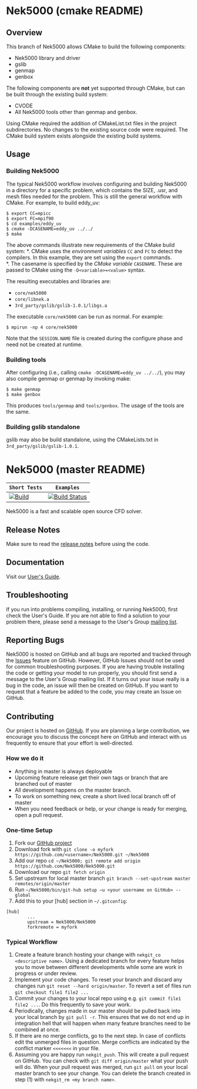 # Nek5000 (cmake README)

## Overview

This branch of Nek5000 allows CMake to build the following components:
* Nek5000 library and driver
* gslib
* genmap
* genbox

The following components are **not** yet supported through CMake, but can be built through the existing build system:
* CVODE
* All Nek5000 tools other than genmap and genbox.  

Using CMake required the addition of CMakeList.txt files in the project subdirectories.  No changes to the existing 
source code were required.  The CMake build system exists alongside the existing build systems.  

## Usage

### Building Nek5000

The typical Nek5000 workflow involves configuring and building Nek5000 in a directory for a specific problem, which 
contains the SIZE, .usr, and mesh files needed for the problem.  This is still the general workflow with CMake.  For
example, to build eddy_uv:
``` Console
$ export CC=mpicc
$ export FC=mpif90
$ cd examples/eddy_uv
$ cmake -DCASENAME=eddy_uv ../../
$ make
```
The above commands illustrate new requirements of the CMake build system:
*. CMake uses the *environment variables* `CC` and `FC` to detect the compilers.  In this example, they are set using 
   the `export` commands.  
*. The casename is specified by the *CMake variable* `CASENAME`.  These are passed to CMake using the 
   `-D<variable>=<value>` syntax.
   
The resulting executables and libraries are:
* `core/nek5000`
* `core/libnek.a`
* `3rd_party/gslib/gslib-1.0.1/libgs.a`

The executable `core/nek5000` can be run as normal.  For example:
``` Console
$ mpirun -np 4 core/nek5000
```
Note that the `SESSION.NAME` file is created during the configure phase and need not be created at runtime.  


### Building tools

After configuring (i.e., calling `cmake -DCASENAME=eddy_uv ../../`), you may also compile genmap or genmap by invoking 
make:
``` Console
$ make genmap
$ make genbox
```
This produces `tools/genmap` and `tools/genbox`.  The usage of the tools are the same.  

### Building gslib standalone

gslib may also be build standalone, using the CMakeLists.txt in `3rd_party/gslib/gslib-1.0.1`.


# Nek5000 (master README)

| **`Short Tests`** | **`Examples`** |
|-----------------|---------------------|
| [![Build](https://travis-ci.org/Nek5000/Nek5000.svg?branch=master)](https://travis-ci.org/Nek5000/Nek5000) | [![Build Status](https://jenkins-ci.cels.anl.gov/buildStatus/icon?job=Nek5000)](https://jenkins-ci.cels.anl.gov/job/Nek5000/) |

Nek5000 is a fast and scalable open source CFD solver.

## Release Notes
Make sure to read the [release notes](https://github.com/Nek5000/Nek5000/blob/master/RELEASE.md) before using the code.


## Documentation

Visit our  [User's Guide](http://Nek5000.github.io/NekDoc/).

## Troubleshooting

If you run into problems compiling, installing, or running Nek5000, first check the User's Guide. If you are not able to find a solution to your problem there, please send a message to the User's Group [mailing list](https://lists.mcs.anl.gov/mailman/listinfo/nek5000-users).

## Reporting Bugs
Nek5000 is hosted on GitHub and all bugs are reported and tracked through the [Issues](https://github.com/Nek5000/Nek5000/issues) feature on GitHub. However, GitHub Issues should not be used for common troubleshooting purposes. If you are having trouble installing the code or getting your model to run properly, you should first send a message to the User's Group mailing list. If it turns out your issue really is a bug in the code, an issue will then be created on GitHub. If you want to request that a feature be added to the code, you may create an Issue on GitHub.

## Contributing

Our project is hosted on [GitHub](https://github.com/Nek5000). If you are planning a large contribution, we encourage you to discuss the concept here on GitHub and interact with us frequently to ensure that your effort is well-directed.

### How we do it
- Anything in master is always deployable
- Upcoming feature release get their own tags or branch that are branched out of master
- All development happens on the master branch.
- To work on something new, create a short lived local branch off of master
- When you need feedback or help, or your change is ready for merging, open a pull request.

### One-time Setup
1. Fork our [GitHub project](https://github.com/Nek5000/Nek5000)
2. Download fork with `git clone -o myfork https://github.com/<username>/Nek5000.git ~/Nek5000`
3. Add our repo `cd ~/Nek5000; git remote add origin https://github.com/Nek5000/Nek5000.git`
4. Download our repo `git fetch origin`
5. Set upstream for local master branch `git branch --set-upstream master remotes/origin/master`
6. Run `~/Nek5000/bin/git-hub setup —u <your username on GitHub> --global`
7. Add this to your [hub] section in `~/.gitconfig`:

```
[hub]
        ...
        upstream = Nek5000/Nek5000
        forkremote = myfork
```

### Typical Workflow
1. Create a feature branch hosting your change with `nekgit_co <descriptive name>`. Using a dedicated branch for every feature helps you to move between different developments while some are work in progress or under review.
2. Implement your code changes. To reset your branch and discard any changes run `git reset --hard origin/master`. To revert a set of files run `git checkout file1 file2 ...`
3. Commit your changes to your local repo using e.g. `git commit file1 file2 ...`. Do this frequently to save your work.
4. Periodically, changes made in our master should be pulled back into your local branch by `git pull -r`. This ensures that we do not end up in integration hell that will happen when many feature branches need to be combined at once.
5. If there are no merge conflicts, go to the next step. In case of conflicts edit the unmerged files in question. Merge conflicts are indicated  by the conflict marker `<<<<<<<` in your file.
6. Assuming you are happy run `nekgit_push`. This will create a pull request on GitHub. You can check with `git diff origin/master` what your push will do. When your pull request was merged, run `git pull` on your local master branch to see your change. You can delete the branch created in step (1) with `nekgit_rm <my branch name>`.
